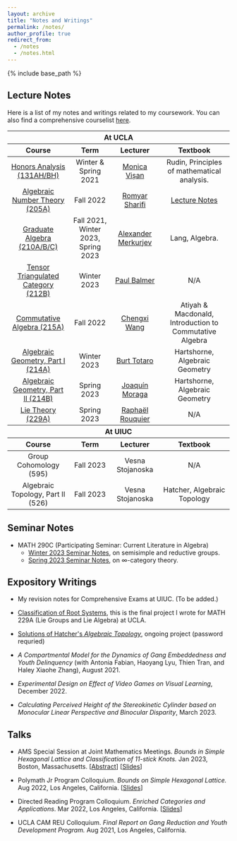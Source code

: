 ```yaml
---
layout: archive
title: "Notes and Writings"
permalink: /notes/
author_profile: true
redirect_from:
  - /notes
  - /notes.html
---
```

{% include base_path %}


Lecture Notes
------

Here is a list of my notes and writings related to my coursework. You can also find a comprehensive courselist [here](https://jiantongliu.github.io/coursework.html). 

<table>
    <thead>
        <tr>
            <th colspan=4 style="text-align:center">At UCLA</th>
        </tr>
    </thead>
  <thead>
        <tr>
            <th style="text-align:center">Course</th>
            <th style="text-align:center">Term</th>
            <th style="text-align:center">Lecturer</th>
            <th style="text-align:center">Textbook</th>
        </tr>
    </thead>
    <tbody style="text-align:center">
        <tr>
            <td><a href = "../files/131H_Notes.pdf">Honors Analysis (131AH/BH)</a></td>
            <td>Winter & Spring 2021</td>
            <td><a href="https://www.math.ucla.edu/~visan/">Monica Vișan</a></td>
            <td>Rudin, Principles of mathematical analysis.</td>
        </tr>
        <tr>
            <td><a href = "../files/205A_Notes.pdf">Algebraic Number Theory (205A)</a></td>
            <td>Fall 2022</td>
            <td><a href="https://www.math.ucla.edu/~sharifi/">Romyar Sharifi</a></td>
            <td><a href="https://www.math.ucla.edu/~sharifi/algnum.pdf">Lecture Notes</a></td>
        </tr>
        <tr>
            <td><a href = "../files/Graduate_Algebra_Book.pdf">Graduate Algebra (210A/B/C)</a></td>
            <td>Fall 2021, Winter 2023, Spring 2023</td>
            <td><a href="https://www.math.ucla.edu/~merkurev/">Alexander Merkurjev</a></td>
            <td>Lang, Algebra.</td>
        </tr>
        <tr>
            <td><a href = "../files/212B_Notes.pdf">Tensor Triangulated Category (212B)</a></td>
            <td>Winter 2023</td>
            <td><a href="https://www.math.ucla.edu/~balmer/">Paul Balmer</a></td>
            <td>N/A</td>
        </tr>
        <tr>
            <td><a href = "../files/215A_Notes_Revised.pdf">Commutative Algebra (215A)</a></td>
            <td>Fall 2022</td>
            <td><a href="https://sites.google.com/view/hyd6flw">Chengxi Wang</a></td>
            <td>Atiyah & Macdonald, Introduction to Commutative Algebra</td>
        </tr>
        <tr>
            <td><a href = "../files/214A_Notes.pdf">Algebraic Geometry, Part I (214A)</a></td>
            <td>Winter 2023</td>
            <td><a href="https://www.math.ucla.edu/~totaro/">Burt Totaro</a></td>
            <td>Hartshorne, Algebraic Geometry</td>
        </tr>
        <tr>
            <td><a href = "../files/214B_Notes.pdf">Algebraic Geometry, Part II (214B)</a></td>
            <td>Spring 2023</td>
            <td><a href="https://www.math.ucla.edu/~jmoraga/">Joaquí­n Moraga</a></td>
            <td>Hartshorne, Algebraic Geometry</td>
        </tr>
        <tr>
            <td><a href = "../files/229A_Notes.pdf">Lie Theory (229A)</a></td>
            <td>Spring 2023</td>
            <td><a href="https://www.math.ucla.edu/~rouquier/">Raphaël Rouquier</a></td>
            <td>N/A</td>
        </tr>
    </tbody>
    <thead>
        <tr>
            <th colspan=4 style="text-align:center">At UIUC</th>
        </tr>
    </thead>
    <thead>
        <tr>
            <th style="text-align:center">Course</th>
            <th style="text-align:center">Term</th>
            <th style="text-align:center">Lecturer</th>
            <th style="text-align:center">Textbook</th>
        </tr>
    </thead>
    <tbody style="text-align:center">
        <tr>
            <td>Group Cohomology (595)</td>
            <td>Fall 2023</td>
            <td>Vesna Stojanoska</td>
            <td>N/A</td>
        </tr>
        <tr>
            <td>Algebraic Topology, Part II (526)</td>
            <td>Fall 2023</td>
            <td>Vesna Stojanoska</td>
            <td>Hatcher, Algebraic Topology</td>
        </tr>
    </tbody>
</table>

Seminar Notes
------

* MATH 290C (Participating Seminar: Current Literature in Algebra)
  * <a href = "../files/Winter_2023_290C_Notes.pdf">Winter 2023 Seminar Notes</a>, on semisimple and reductive groups. 
  * <a href = "../files/Spring_2023_Infinity_Category_Seminar.pdf">Spring 2023 Seminar Notes</a>, on $\infty$-category theory. 

Expository Writings
------
* My revision notes for Comprehensive Exams at UIUC. (To be added.)

* <a href = "../files/Classification_of_Root_Systems.pdf">Classification of Root Systems</a>, this is the final project I wrote for MATH 229A (Lie Groups and Lie Algebra) at UCLA. 

* <a href = "../files/Hatcher_Solution_Master_Document.pdf">Solutions of Hatcher's _Algebraic Topology_</a>, ongoing project (password requried)

* _A Compartmental Model for the Dynamics of Gang Embeddedness and Youth Delinquency_ (with Antonia Fabian, Haoyang Lyu, Thien Tran, and Haley Xiaohe Zhang), August 2021.

* _Experimental Design on Effect of Video Games on Visual Learning_, December 2022. 

* _Calculating Perceived Height of the Stereokinetic Cylinder based on Monocular Linear Perspective and Binocular Disparity_, March 2023.

Talks
------
* AMS Special Session at Joint Mathematics Meetings. _Bounds in Simple Hexagonal Lattice and Classification of $11$-stick Knots._ Jan 2023, Boston, Massachusetts. [[Abstract](https://meetings.ams.org/math/jmm2023/meetingapp.cgi/Paper/17903)] [<a href = "../files/JMM_Knot_Theory_Presentation_Slides.pdf">Slides</a>]

* Polymath Jr Program Colloquium. _Bounds on Simple Hexagonal Lattice._ Aug 2022, Los Angeles, California. [<a href = "../files/Jiantong_Liu_Lattice_Number_Presentation.pdf">Slides</a>]

* Directed Reading Program Colloquium. _Enriched Categories and Applications_. Mar 2022, Los Angeles, California. [<a href = "../files/Presentation_on_Enriched_Category.pdf">Slides</a>]

* UCLA CAM REU Colloquium. _Final Report on Gang Reduction and Youth Development Program._ Aug 2021, Los Angeles, California.
